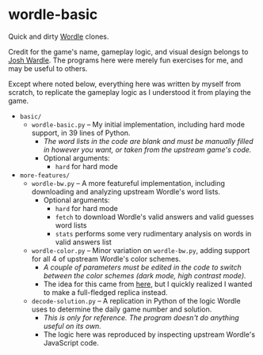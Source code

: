 # wordle-basic

Quick and dirty [Wordle](https://www.powerlanguage.co.uk/wordle/) clones.

Credit for the game's name, gameplay logic, and visual design belongs to [Josh Wardle](https://www.powerlanguage.co.uk/).
The programs here were merely fun exercises for me, and may be useful to others.

Except where noted below, everything here was written by myself from scratch, to replicate the gameplay logic as I understood it from playing the game.

* `basic/`
  * `wordle-basic.py` &ndash; My initial implementation, including hard mode support, in 39 lines of Python.
    * _The word lists in the code are blank and must be manually filled in however you want, or taken from the upstream game's code._
    * Optional arguments:
      * `hard` for hard mode
* `more-features/`
  * `wordle-bw.py` &ndash; A more featureful implementation, including downloading and analyzing upstream Wordle's word lists.
    * Optional arguments:
      * `hard` for hard mode
      * `fetch` to download Wordle's valid answers and valid guesses word lists
      * `stats` performs some very rudimentary analysis on words in valid answers list
  * `wordle-color.py` &ndash; Minor variation on `wordle-bw.py`, adding support for all 4 of upstream Wordle's color schemes.
    * _A couple of parameters must be edited in the code to switch between the color schemes (dark mode, high contrast mode)._
    * The idea for this came from [here](https://gist.github.com/huytd/6a1a6a7b34a0d0abcac00b47e3d01513),
      but I quickly realized I wanted to make a full-fledged replica instead.
  * `decode-solution.py` &ndash; A replication in Python of the logic Wordle uses to determine the daily game number and solution.
    * _This is only for reference. The program doesn't do anything useful on its own._
    * The logic here was reproduced by inspecting upstream Wordle's JavaScript code.
